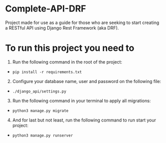# Complete-API-DRF
Project made for use as a guide for those who are seeking to start creating a RESTful API using Django Rest Framework (aka DRF).

# To run this project you need to
1) Run the following command in the root of the project:
  - `pip install -r requirements.txt`
2) Configure your database name, user and password on the following file:
  - `./django_api/settings.py`
3)  Run the following command in your terminal to apply all migrations:
  - `python3 manage.py migrate`
4) And for last but not least, run the following command to run start your project:
  - `python3 manage.py runserver`
